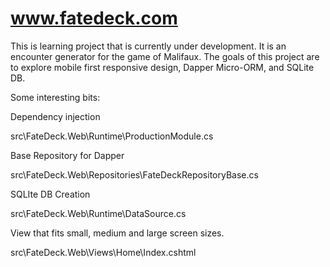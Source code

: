 www.fatedeck.com
========

This is learning project that is currently under development. It is an encounter generator for the game of Malifaux. The goals of this project are to explore mobile first responsive design, Dapper Micro-ORM, and SQLite DB. 

Some interesting bits:

Dependency injection

src\FateDeck.Web\Runtime\ProductionModule.cs

Base Repository for Dapper

src\FateDeck.Web\Repositories\FateDeckRepositoryBase.cs

SQLIte DB Creation

src\FateDeck.Web\Runtime\DataSource.cs

View that fits small, medium and large screen sizes.

src\FateDeck.Web\Views\Home\Index.cshtml

